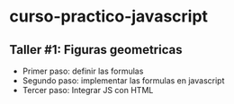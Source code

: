 # curso-practico-javascript

## Taller #1: Figuras geometricas

- Primer paso: definir las formulas
- Segundo paso: implementar las formulas en javascript
- Tercer paso: Integrar JS con HTML